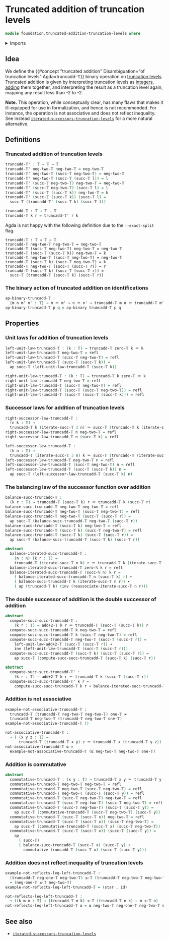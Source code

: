 # Truncated addition of truncation levels

```agda
module foundation.truncated-addition-truncation-levels where
```

<details><summary>Imports</summary>

```agda
open import elementary-number-theory.natural-numbers

open import foundation.action-on-identifications-binary-functions
open import foundation.action-on-identifications-functions
open import foundation.dependent-pair-types
open import foundation.identity-types
open import foundation.inequality-truncation-levels
open import foundation.iterated-successors-truncation-levels
open import foundation.negated-equality
open import foundation.negation
open import foundation.truncation-levels
open import foundation.unit-type

open import foundation-core.cartesian-product-types
open import foundation-core.function-types
```

</details>

## Idea

We define the
{{#concept "truncated addition" Disambiguation="of truncation levels" Agda=truncadd-𝕋}}
binary operation on [truncation levels](foundation-core.truncation-levels.md).
Truncated addition is given by interpreting truncation levels as
[integers](elementary-number-theory.integers.md),
[adding](elementary-number-theory.addition-integers.md) them together, and
interpreting the result as a truncation level again, mapping any result less
than -2 to -2.

**Note.** This operation, while conceptually clear, has many flaws that makes it
ill-equipped for use in formalization, and hence is not recommended. For
instance, the operation is not associative and does not reflect inequality. See
instead
[`iterated-successors-truncation-levels`](foundation.iterated-successors-truncation-levels.md)
for a more natural alternative.

## Definitions

### Truncated addition of truncation levels

```agda
truncadd-𝕋' : 𝕋 → 𝕋 → 𝕋
truncadd-𝕋' neg-two-𝕋 neg-two-𝕋 = neg-two-𝕋
truncadd-𝕋' neg-two-𝕋 (succ-𝕋 neg-two-𝕋) = neg-two-𝕋
truncadd-𝕋' neg-two-𝕋 (succ-𝕋 (succ-𝕋 l)) = l
truncadd-𝕋' (succ-𝕋 neg-two-𝕋) neg-two-𝕋 = neg-two-𝕋
truncadd-𝕋' (succ-𝕋 neg-two-𝕋) (succ-𝕋 l) = l
truncadd-𝕋' (succ-𝕋 (succ-𝕋 k)) neg-two-𝕋 = k
truncadd-𝕋' (succ-𝕋 (succ-𝕋 k)) (succ-𝕋 l) =
  succ-𝕋 (truncadd-𝕋' (succ-𝕋 k) (succ-𝕋 l))

truncadd-𝕋 : 𝕋 → 𝕋 → 𝕋
truncadd-𝕋 k r = truncadd-𝕋' r k
```

Agda is not happy with the following definition due to the `--exact-split` flag.

```text
truncadd-𝕋 : 𝕋 → 𝕋 → 𝕋
truncadd-𝕋 neg-two-𝕋 neg-two-𝕋 = neg-two-𝕋
truncadd-𝕋 (succ-𝕋 neg-two-𝕋) neg-two-𝕋 = neg-two-𝕋
truncadd-𝕋 (succ-𝕋 (succ-𝕋 k)) neg-two-𝕋 = k
truncadd-𝕋 neg-two-𝕋 (succ-𝕋 neg-two-𝕋) = neg-two-𝕋
truncadd-𝕋 (succ-𝕋 k) (succ-𝕋 neg-two-𝕋) = k
truncadd-𝕋 neg-two-𝕋 (succ-𝕋 (succ-𝕋 r)) = r
truncadd-𝕋 (succ-𝕋 k) (succ-𝕋 (succ-𝕋 r)) =
  succ-𝕋 (truncadd-𝕋 (succ-𝕋 k) (succ-𝕋 r))
```

### The binary action of truncated addition on identifications

```agda
ap-binary-truncadd-𝕋 :
  {m n m' n' : 𝕋} → m ＝ m' → n ＝ n' → truncadd-𝕋 m n ＝ truncadd-𝕋 m' n'
ap-binary-truncadd-𝕋 p q = ap-binary truncadd-𝕋 p q
```

## Properties

### Unit laws for addition of truncation levels

```agda
left-unit-law-truncadd-𝕋 : (k : 𝕋) → truncadd-𝕋 zero-𝕋 k ＝ k
left-unit-law-truncadd-𝕋 neg-two-𝕋 = refl
left-unit-law-truncadd-𝕋 (succ-𝕋 neg-two-𝕋) = refl
left-unit-law-truncadd-𝕋 (succ-𝕋 (succ-𝕋 k)) =
  ap succ-𝕋 (left-unit-law-truncadd-𝕋 (succ-𝕋 k))

right-unit-law-truncadd-𝕋 : (k : 𝕋) → truncadd-𝕋 k zero-𝕋 ＝ k
right-unit-law-truncadd-𝕋 neg-two-𝕋 = refl
right-unit-law-truncadd-𝕋 (succ-𝕋 neg-two-𝕋) = refl
right-unit-law-truncadd-𝕋 (succ-𝕋 (succ-𝕋 neg-two-𝕋)) = refl
right-unit-law-truncadd-𝕋 (succ-𝕋 (succ-𝕋 (succ-𝕋 k))) = refl
```

### Successor laws for addition of truncation levels

```agda
right-successor-law-truncadd-𝕋 :
  (n k : 𝕋) →
  truncadd-𝕋 k (iterate-succ-𝕋 3 n) ＝ succ-𝕋 (truncadd-𝕋 k (iterate-succ-𝕋 2 n))
right-successor-law-truncadd-𝕋 n neg-two-𝕋 = refl
right-successor-law-truncadd-𝕋 n (succ-𝕋 k) = refl

left-successor-law-truncadd-𝕋 :
  (k n : 𝕋) →
  truncadd-𝕋 (iterate-succ-𝕋 3 n) k ＝ succ-𝕋 (truncadd-𝕋 (iterate-succ-𝕋 2 n) k)
left-successor-law-truncadd-𝕋 neg-two-𝕋 n = refl
left-successor-law-truncadd-𝕋 (succ-𝕋 neg-two-𝕋) n = refl
left-successor-law-truncadd-𝕋 (succ-𝕋 (succ-𝕋 k)) n =
  ap succ-𝕋 (left-successor-law-truncadd-𝕋 (succ-𝕋 k) n)
```

### The balancing law of the successor function over addition

```agda
balance-succ-truncadd-𝕋 :
  (k r : 𝕋) → truncadd-𝕋 (succ-𝕋 k) r ＝ truncadd-𝕋 k (succ-𝕋 r)
balance-succ-truncadd-𝕋 neg-two-𝕋 neg-two-𝕋 = refl
balance-succ-truncadd-𝕋 neg-two-𝕋 (succ-𝕋 neg-two-𝕋) = refl
balance-succ-truncadd-𝕋 neg-two-𝕋 (succ-𝕋 (succ-𝕋 r)) =
  ap succ-𝕋 (balance-succ-truncadd-𝕋 neg-two-𝕋 (succ-𝕋 r))
balance-succ-truncadd-𝕋 (succ-𝕋 k) neg-two-𝕋 = refl
balance-succ-truncadd-𝕋 (succ-𝕋 k) (succ-𝕋 neg-two-𝕋) = refl
balance-succ-truncadd-𝕋 (succ-𝕋 k) (succ-𝕋 (succ-𝕋 r)) =
  ap succ-𝕋 (balance-succ-truncadd-𝕋 (succ-𝕋 k) (succ-𝕋 r))

abstract
  balance-iterated-succ-truncadd-𝕋 :
    (n : ℕ) (k r : 𝕋) →
    truncadd-𝕋 (iterate-succ-𝕋 n k) r ＝ truncadd-𝕋 k (iterate-succ-𝕋 n r)
  balance-iterated-succ-truncadd-𝕋 zero-ℕ k r = refl
  balance-iterated-succ-truncadd-𝕋 (succ-ℕ n) k r =
    ( balance-iterated-succ-truncadd-𝕋 n (succ-𝕋 k) r) ∙
    ( balance-succ-truncadd-𝕋 k (iterate-succ-𝕋 n r)) ∙
    ( ap (truncadd-𝕋 k) (inv (reassociate-iterate-succ-𝕋 n r)))
```

### The double successor of addition is the double successor of addition

```agda
abstract
  compute-succ-succ-truncadd-𝕋 :
    (k r : 𝕋) → add+2-𝕋 k r ＝ truncadd-𝕋 (succ-𝕋 (succ-𝕋 k)) r
  compute-succ-succ-truncadd-𝕋 k neg-two-𝕋 = refl
  compute-succ-succ-truncadd-𝕋 k (succ-𝕋 neg-two-𝕋) = refl
  compute-succ-succ-truncadd-𝕋 neg-two-𝕋 (succ-𝕋 (succ-𝕋 r)) =
    left-unit-law-add+2-𝕋 (succ-𝕋 (succ-𝕋 r)) ∙
    inv (left-unit-law-truncadd-𝕋 (succ-𝕋 (succ-𝕋 r)))
  compute-succ-succ-truncadd-𝕋 (succ-𝕋 k) (succ-𝕋 (succ-𝕋 r)) =
    ap succ-𝕋 (compute-succ-succ-truncadd-𝕋 (succ-𝕋 k) (succ-𝕋 r))

abstract
  compute-succ-succ-truncadd-𝕋' :
    (k r : 𝕋) → add+2-𝕋 k r ＝ truncadd-𝕋 k (succ-𝕋 (succ-𝕋 r))
  compute-succ-succ-truncadd-𝕋' k r =
    compute-succ-succ-truncadd-𝕋 k r ∙ balance-iterated-succ-truncadd-𝕋 2 k r
```

### Addition is not associative

```agda
example-not-associative-truncadd-𝕋 :
  truncadd-𝕋 (truncadd-𝕋 neg-two-𝕋 neg-two-𝕋) one-𝕋 ≠
  truncadd-𝕋 neg-two-𝕋 (truncadd-𝕋 neg-two-𝕋 one-𝕋)
example-not-associative-truncadd-𝕋 ()

not-associative-truncadd-𝕋 :
  ¬ ( (x y z : 𝕋) →
      truncadd-𝕋 (truncadd-𝕋 x y) z ＝ truncadd-𝕋 x (truncadd-𝕋 y z))
not-associative-truncadd-𝕋 α =
  example-not-associative-truncadd-𝕋 (α neg-two-𝕋 neg-two-𝕋 one-𝕋)
```

### Addition is commutative

```agda
abstract
  commutative-truncadd-𝕋 : (x y : 𝕋) → truncadd-𝕋 x y ＝ truncadd-𝕋 y x
  commutative-truncadd-𝕋 neg-two-𝕋 neg-two-𝕋 = refl
  commutative-truncadd-𝕋 neg-two-𝕋 (succ-𝕋 neg-two-𝕋) = refl
  commutative-truncadd-𝕋 neg-two-𝕋 (succ-𝕋 (succ-𝕋 y)) = refl
  commutative-truncadd-𝕋 (succ-𝕋 neg-two-𝕋) neg-two-𝕋 = refl
  commutative-truncadd-𝕋 (succ-𝕋 neg-two-𝕋) (succ-𝕋 neg-two-𝕋) = refl
  commutative-truncadd-𝕋 (succ-𝕋 neg-two-𝕋) (succ-𝕋 (succ-𝕋 y)) =
    ap succ-𝕋 (commutative-truncadd-𝕋 (succ-𝕋 neg-two-𝕋) (succ-𝕋 y))
  commutative-truncadd-𝕋 (succ-𝕋 (succ-𝕋 x)) neg-two-𝕋 = refl
  commutative-truncadd-𝕋 (succ-𝕋 (succ-𝕋 x)) (succ-𝕋 neg-two-𝕋) =
    ap succ-𝕋 (commutative-truncadd-𝕋 (succ-𝕋 x) (succ-𝕋 neg-two-𝕋))
  commutative-truncadd-𝕋 (succ-𝕋 (succ-𝕋 x)) (succ-𝕋 (succ-𝕋 y)) =
    ap
      ( succ-𝕋)
      ( balance-succ-truncadd-𝕋 (succ-𝕋 x) (succ-𝕋 y) ∙
        commutative-truncadd-𝕋 (succ-𝕋 x) (succ-𝕋 (succ-𝕋 y)))
```

### Addition does not reflect inequality of truncation levels

```agda
example-not-reflects-leq-left-truncadd-𝕋 :
  (truncadd-𝕋 neg-one-𝕋 neg-two-𝕋) ≤-𝕋 (truncadd-𝕋 neg-two-𝕋 neg-two-𝕋) ×
  ¬ (neg-one-𝕋 ≤-𝕋 neg-two-𝕋)
example-not-reflects-leq-left-truncadd-𝕋 = (star , id)

not-reflects-leq-left-truncadd-𝕋 :
  ¬ ((k m n : 𝕋) → (truncadd-𝕋 m k) ≤-𝕋 (truncadd-𝕋 n k) → m ≤-𝕋 n)
not-reflects-leq-left-truncadd-𝕋 α = α neg-two-𝕋 neg-one-𝕋 neg-two-𝕋 star
```

## See also

- [`iterated-successors-truncation-levels`](foundation.iterated-successors-truncation-levels.md)

